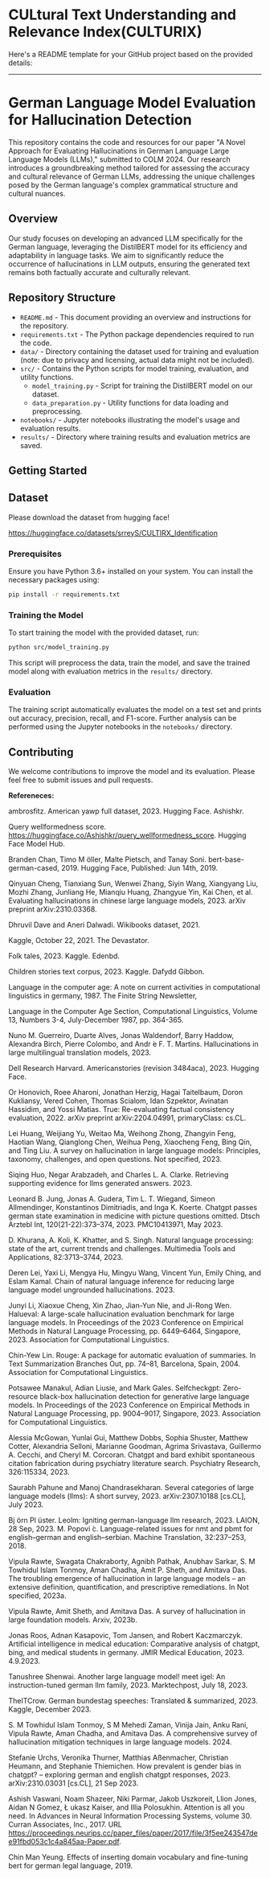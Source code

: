 # CULtural Text Understanding and Relevance Index(CULTURIX)
Here's a README template for your GitHub project based on the provided details:

---

# German Language Model Evaluation for Hallucination Detection

This repository contains the code and resources for our paper "A Novel Approach for Evaluating Hallucinations in German Language Large Language Models (LLMs)," submitted to COLM 2024. Our research introduces a groundbreaking method tailored for assessing the accuracy and cultural relevance of German LLMs, addressing the unique challenges posed by the German language's complex grammatical structure and cultural nuances.

## Overview

Our study focuses on developing an advanced LLM specifically for the German language, leveraging the DistilBERT model for its efficiency and adaptability in language tasks. We aim to significantly reduce the occurrence of hallucinations in LLM outputs, ensuring the generated text remains both factually accurate and culturally relevant.

## Repository Structure

- `README.md` - This document providing an overview and instructions for the repository.
- `requirements.txt` - The Python package dependencies required to run the code.
- `data/` - Directory containing the dataset used for training and evaluation (note: due to privacy and licensing, actual data might not be included).
- `src/` - Contains the Python scripts for model training, evaluation, and utility functions.
  - `model_training.py` - Script for training the DistilBERT model on our dataset.
  - `data_preparation.py` - Utility functions for data loading and preprocessing.
- `notebooks/` - Jupyter notebooks illustrating the model's usage and evaluation results.
- `results/` - Directory where training results and evaluation metrics are saved.

## Getting Started

## Dataset

Please download the dataset from hugging face! 

https://huggingface.co/datasets/srreyS/CULTIRX_Identification

### Prerequisites

Ensure you have Python 3.6+ installed on your system. You can install the necessary packages using:

```bash
pip install -r requirements.txt
```

### Training the Model

To start training the model with the provided dataset, run:

```bash
python src/model_training.py
```

This script will preprocess the data, train the model, and save the trained model along with evaluation metrics in the `results/` directory.

### Evaluation

The training script automatically evaluates the model on a test set and prints out accuracy, precision, recall, and F1-score. Further analysis can be performed using the Jupyter notebooks in the `notebooks/` directory.

## Contributing

We welcome contributions to improve the model and its evaluation. Please feel free to submit issues and pull requests.

**Refereneces:** 

ambrosfitz. American yawp full dataset, 2023. Hugging Face. Ashishkr. 

Query wellformedness score. https://huggingface.co/Ashishkr/query_wellformedness_score. Hugging Face Model Hub.

Branden Chan, Timo M  ̈oller, Malte Pietsch, and Tanay Soni. bert-base-german-cased, 2019. Hugging Face, Published: Jun 14th, 2019.

Qinyuan Cheng, Tianxiang Sun, Wenwei Zhang, Siyin Wang, Xiangyang Liu, Mozhi Zhang, Junliang He, Mianqiu Huang, Zhangyue Yin, Kai Chen, et al. Evaluating hallucinations in chinese large language models, 2023. arXiv preprint arXiv:2310.03368.

Dhruvil Dave and Aneri Dalwadi. Wikibooks dataset, 2021. 

Kaggle, October 22, 2021. The Devastator. 

Folk tales, 2023. Kaggle. Edenbd. 

Children stories text corpus, 2023. Kaggle. Dafydd Gibbon. 

Language in the computer age: A note on current activities in computational linguistics in germany, 1987. The Finite String Newsletter, 

Language in the Computer Age Section, Computational Linguistics, Volume 13, Numbers 3-4, July-December 1987, pp. 364-365.

Nuno M. Guerreiro, Duarte Alves, Jonas Waldendorf, Barry Haddow, Alexandra Birch, Pierre Colombo, and Andr  ́e F. T. Martins. Hallucinations in large multilingual translation models, 2023.

Dell Research Harvard. Americanstories (revision 3484aca), 2023. Hugging Face.

Or Honovich, Roee Aharoni, Jonathan Herzig, Hagai Taitelbaum, Doron Kukliansy, Vered Cohen, Thomas Scialom, Idan Szpektor, Avinatan Hassidim, and Yossi Matias. True: Re-evaluating factual consistency evaluation, 2022. arXiv preprint arXiv:2204.04991, primaryClass: cs.CL.

Lei Huang, Weijiang Yu, Weitao Ma, Weihong Zhong, Zhangyin Feng, Haotian Wang, Qianglong Chen, Weihua Peng, Xiaocheng Feng, Bing Qin, and Ting Liu. A survey on hallucination in large language models: Principles, taxonomy, challenges, and open questions. Not specified, 2023.

Siqing Huo, Negar Arabzadeh, and Charles L. A. Clarke. Retrieving supporting evidence for llms generated answers. 2023.

Leonard B. Jung, Jonas A. Gudera, Tim L. T. Wiegand, Simeon Allmendinger, Konstantinos Dimitriadis, and Inga K. Koerte. Chatgpt passes german state examination in medicine with picture questions omitted. Dtsch Arztebl Int, 120(21-22):373–374, 2023. PMC10413971, May 2023.

D. Khurana, A. Koli, K. Khatter, and S. Singh. Natural language processing: state of the art, current trends and challenges. Multimedia Tools and Applications, 82:3713–3744, 2023.

Deren Lei, Yaxi Li, Mengya Hu, Mingyu Wang, Vincent Yun, Emily Ching, and Eslam Kamal. Chain of natural language inference for reducing large language model ungrounded hallucinations. 2023.

Junyi Li, Xiaoxue Cheng, Xin Zhao, Jian-Yun Nie, and Ji-Rong Wen. Halueval: A large-scale hallucination evaluation benchmark for large language models. In Proceedings of the 2023 Conference on Empirical Methods in Natural Language Processing, pp. 6449–6464, Singapore, 2023. Association for Computational Linguistics.

Chin-Yew Lin. Rouge: A package for automatic evaluation of summaries. In Text Summarization Branches Out, pp. 74–81, Barcelona, Spain, 2004. Association for Computational Linguistics.

Potsawee Manakul, Adian Liusie, and Mark Gales. Selfcheckgpt: Zero-resource black-box hallucination detection for generative large language models. In Proceedings of the 2023 Conference on Empirical Methods in Natural Language Processing, pp. 9004–9017, Singapore, 2023. Association for Computational Linguistics.

Alessia McGowan, Yunlai Gui, Matthew Dobbs, Sophia Shuster, Matthew Cotter, Alexandria Selloni, Marianne Goodman, Agrima Srivastava, Guillermo A. Cecchi, and Cheryl M. Corcoran. Chatgpt and bard exhibit spontaneous citation fabrication during psychiatry literature search. Psychiatry Research, 326:115334, 2023.

Saurabh Pahune and Manoj Chandrasekharan. Several categories of large language models (llms): A short survey, 2023. arXiv:2307.10188 [cs.CL], July 2023.

Bj  ̈orn Pl  ̈uster. Leolm: Igniting german-language llm research, 2023. LAION, 28 Sep, 2023. M. Popovi  ́c. Language-related issues for nmt and pbmt for english–german and english–serbian. Machine Translation, 32:237–253, 2018.

Vipula Rawte, Swagata Chakraborty, Agnibh Pathak, Anubhav Sarkar, S. M Towhidul Islam Tonmoy, Aman Chadha, Amit P. Sheth, and Amitava Das. The troubling emergence of hallucination in large language models – an extensive definition, quantification, and prescriptive remediations. In Not specified, 2023a.

Vipula Rawte, Amit Sheth, and Amitava Das. A survey of hallucination in large foundation models. Arxiv, 2023b.

Jonas Roos, Adnan Kasapovic, Tom Jansen, and Robert Kaczmarczyk. Artificial intelligence in medical education: Comparative analysis of chatgpt, bing, and medical students in germany. JMIR Medical Education, 2023. 4.9.2023.

Tanushree Shenwai. Another large language model! meet igel: An instruction-tuned german llm family, 2023. Marktechpost, July 18, 2023.

TheITCrow. German bundestag speeches: Translated & summarized, 2023. Kaggle, December 2023.

S. M Towhidul Islam Tonmoy, S M Mehedi Zaman, Vinija Jain, Anku Rani, Vipula Rawte, Aman Chadha, and Amitava Das. A comprehensive survey of hallucination mitigation techniques in large language models. 2024.

Stefanie Urchs, Veronika Thurner, Matthias Aßenmacher, Christian Heumann, and Stephanie Thiemichen. How prevalent is gender bias in chatgpt? – exploring german and english chatgpt responses, 2023. arXiv:2310.03031 [cs.CL], 21 Sep 2023.

Ashish Vaswani, Noam Shazeer, Niki Parmar, Jakob Uszkoreit, Llion Jones, Aidan N Gomez, Ł ukasz Kaiser, and Illia Polosukhin. Attention is all you need. In Advances in Neural Information Processing Systems, volume 30. Curran Associates, Inc., 2017. URL https://proceedings.neurips.cc/paper_files/paper/2017/file/3f5ee243547dee91fbd053c1c4a845aa-Paper.pdf.

Chin Man Yeung. Effects of inserting domain vocabulary and fine-tuning bert for german legal language, 2019.
